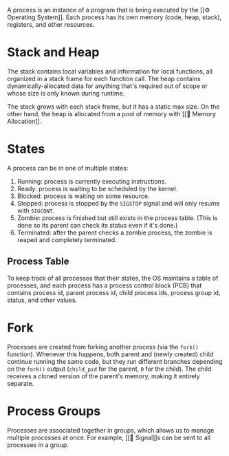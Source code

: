 A process is an instance of a program that is being executed by the [[⚙️ Operating System]]. Each process has its own memory (code, heap, stack), registers, and other resources.

# Stack and Heap
The stack contains local variables and information for local functions, all organized in a stack frame for each function call. The heap contains dynamically-allocated data for anything that's required out of scope or whose size is only known during runtime.

The stack grows with each stack frame, but it has a static max size. On the other hand, the heap is allocated from a pool of memory with [[🍰 Memory Allocation]].

# States
A process can be in one of multiple states:
1. Running: process is currently executing instructions.
2. Ready: process is waiting to be scheduled by the kernel.
3. Blocked: process is waiting on some resource.
4. Stopped: process is stopped by the `SIGSTOP` signal and will only resume with `SIGCONT`.
5. Zombie: process is finished but still exists in the process table. (This is done so its parent can check its status even if it's done.)
6. Terminated: after the parent checks a zombie process, the zombie is reaped and completely terminated.

## Process Table
To keep track of all processes that their states, the OS maintains a table of processes, and each process has a process control block (PCB) that contains process id, parent process id, child process ids, process group id, status, and other values.

# Fork
Processes are created from forking another process (via the `fork()` function). Whenever this happens, both parent and (newly created) child continue running the same code, but they run different branches depending on the `fork()` output (`child_pid` for the parent, `0` for the child). The child receives a cloned version of the parent's memory, making it entirely separate.

# Process Groups
Processes are associated together in groups, which allows us to manage multiple processes at once. For example, [[🚥 Signal]]s can be sent to all processes in a group.